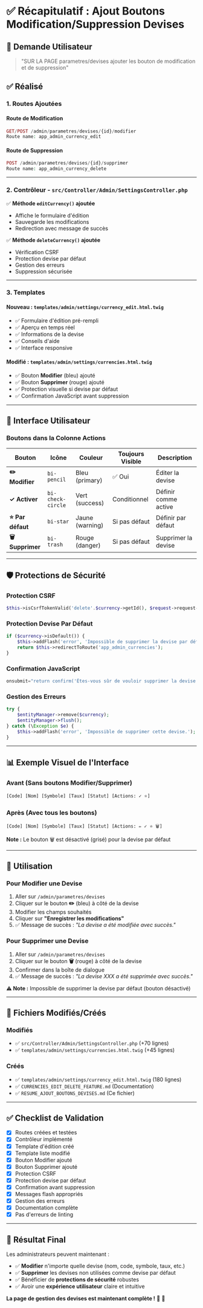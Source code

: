 # ✅ Récapitulatif : Ajout Boutons Modification/Suppression Devises

## 🎯 Demande Utilisateur

> "SUR LA PAGE parametres/devises ajouter les bouton de modification et de suppression"

## ✅ Réalisé

### **1. Routes Ajoutées**

#### **Route de Modification**
```php
GET/POST /admin/parametres/devises/{id}/modifier
Route name: app_admin_currency_edit
```

#### **Route de Suppression**
```php
POST /admin/parametres/devises/{id}/supprimer
Route name: app_admin_currency_delete
```

---

### **2. Contrôleur - `src/Controller/Admin/SettingsController.php`**

✅ **Méthode `editCurrency()` ajoutée**
- Affiche le formulaire d'édition
- Sauvegarde les modifications
- Redirection avec message de succès

✅ **Méthode `deleteCurrency()` ajoutée**
- Vérification CSRF
- Protection devise par défaut
- Gestion des erreurs
- Suppression sécurisée

---

### **3. Templates**

#### **Nouveau : `templates/admin/settings/currency_edit.html.twig`**
- ✅ Formulaire d'édition pré-rempli
- ✅ Aperçu en temps réel
- ✅ Informations de la devise
- ✅ Conseils d'aide
- ✅ Interface responsive

#### **Modifié : `templates/admin/settings/currencies.html.twig`**
- ✅ Bouton **Modifier** (bleu) ajouté
- ✅ Bouton **Supprimer** (rouge) ajouté
- ✅ Protection visuelle si devise par défaut
- ✅ Confirmation JavaScript avant suppression

---

## 🎨 Interface Utilisateur

### **Boutons dans la Colonne Actions**

| Bouton | Icône | Couleur | Toujours Visible | Description |
|--------|-------|---------|------------------|-------------|
| **✏️ Modifier** | `bi-pencil` | Bleu (primary) | ✅ Oui | Éditer la devise |
| **✓ Activer** | `bi-check-circle` | Vert (success) | Conditionnel | Définir comme active |
| **⭐ Par défaut** | `bi-star` | Jaune (warning) | Si pas défaut | Définir par défaut |
| **🗑️ Supprimer** | `bi-trash` | Rouge (danger) | Si pas défaut | Supprimer la devise |

---

## 🛡️ Protections de Sécurité

### **Protection CSRF**
```php
$this->isCsrfTokenValid('delete'.$currency->getId(), $request->request->get('_token'))
```

### **Protection Devise Par Défaut**
```php
if ($currency->isDefault()) {
    $this->addFlash('error', 'Impossible de supprimer la devise par défaut.');
    return $this->redirectToRoute('app_admin_currencies');
}
```

### **Confirmation JavaScript**
```javascript
onsubmit="return confirm('Êtes-vous sûr de vouloir supprimer la devise XXX ?');"
```

### **Gestion des Erreurs**
```php
try {
    $entityManager->remove($currency);
    $entityManager->flush();
} catch (\Exception $e) {
    $this->addFlash('error', 'Impossible de supprimer cette devise.');
}
```

---

## 📊 Exemple Visuel de l'Interface

### **Avant (Sans boutons Modifier/Supprimer)**
```
[Code] [Nom] [Symbole] [Taux] [Statut] [Actions: ✓ ⭐]
```

### **Après (Avec tous les boutons)**
```
[Code] [Nom] [Symbole] [Taux] [Statut] [Actions: ✏️ ✓ ⭐ 🗑️]
```

**Note :** Le bouton 🗑️ est désactivé (grisé) pour la devise par défaut

---

## 🚀 Utilisation

### **Pour Modifier une Devise**
1. Aller sur `/admin/parametres/devises`
2. Cliquer sur le bouton **✏️** (bleu) à côté de la devise
3. Modifier les champs souhaités
4. Cliquer sur **"Enregistrer les modifications"**
5. ✅ Message de succès : *"La devise a été modifiée avec succès."*

### **Pour Supprimer une Devise**
1. Aller sur `/admin/parametres/devises`
2. Cliquer sur le bouton **🗑️** (rouge) à côté de la devise
3. Confirmer dans la boîte de dialogue
4. ✅ Message de succès : *"La devise XXX a été supprimée avec succès."*

**⚠️ Note :** Impossible de supprimer la devise par défaut (bouton désactivé)

---

## 📁 Fichiers Modifiés/Créés

### **Modifiés**
- ✅ `src/Controller/Admin/SettingsController.php` (+70 lignes)
- ✅ `templates/admin/settings/currencies.html.twig` (+45 lignes)

### **Créés**
- ✅ `templates/admin/settings/currency_edit.html.twig` (180 lignes)
- ✅ `CURRENCIES_EDIT_DELETE_FEATURE.md` (Documentation)
- ✅ `RESUME_AJOUT_BOUTONS_DEVISES.md` (Ce fichier)

---

## ✅ Checklist de Validation

- [x] Routes créées et testées
- [x] Contrôleur implémenté
- [x] Template d'édition créé
- [x] Template liste modifié
- [x] Bouton Modifier ajouté
- [x] Bouton Supprimer ajouté
- [x] Protection CSRF
- [x] Protection devise par défaut
- [x] Confirmation avant suppression
- [x] Messages flash appropriés
- [x] Gestion des erreurs
- [x] Documentation complète
- [x] Pas d'erreurs de linting

---

## 🎯 Résultat Final

Les administrateurs peuvent maintenant :
- ✅ **Modifier** n'importe quelle devise (nom, code, symbole, taux, etc.)
- ✅ **Supprimer** les devises non utilisées comme devise par défaut
- ✅ Bénéficier de **protections de sécurité** robustes
- ✅ Avoir une **expérience utilisateur** claire et intuitive

**La page de gestion des devises est maintenant complète !** 💱 🎉

